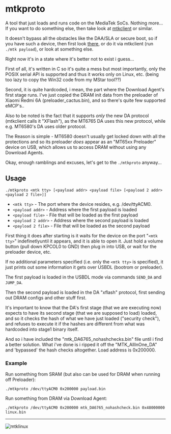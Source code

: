 # mtkproto

A tool that just loads and runs code on the MediaTek SoCs. Nothing more...
If you want to do something else, then take look at [mtkclient](https://github.com/bkerler/mtkclient) or similar.

It doesn't bypass all the obstacles like the DAA/SLA or secure boot,
so if you have such a device, then first look [there](https://github.com/MTK-bypass),
or do it via mtkclient (run `./mtk payload`), or look at something else.

Right now it's in a state where it's better not to exist i guess...

First of all, it's written in C so it's quite a mess but most importantly,
only the POSIX serial API is supported and thus it works only on Linux, etc.
(being too lazy to copy the Win32 code from my MStar tool??)

Second, it is quite hardcoded, i mean, the part where the Download Agent's first stage runs.
I've just copied the DRAM init data from the preloader of Xiaomi Redmi 6A (preloader_cactus.bin),
and so there's quite few supported eMCP's..

Also to be noted is the fact that it supports *only* the new DA protocol (mtkclient calls it "XFlash"),
as the MT6765 DA uses this new protocol, while e.g. MT6580's DA uses older protocol.

The Reason is simple - MT6580 doesn't usually get locked down with all the protections and so its preloader
*does* appear as an "MT65xx Preloader" device on USB, which allows us to access DRAM without using any Download Agents.

Okay, enough ramblings and excuses, let's get to the `./mtkproto` anyway...

## Usage

`./mtkproto <mtk tty> [<payload addr> <payload file> [<payload 2 addr> <payload 2 file>]]`

- `<mtk tty>` - The port where the device resides, e.g. /dev/ttyACM0.
- `<payload addr>` - Address where the first payload is loaded
- `<payload file>` - File that will be loaded as the first payload
- `<payload 2 addr>` - Address where the second payload is loaded
- `<payload 2 file>` - File that will be loaded as the second payload

First thing it does after starting is it waits for the device on the port "`<mtk tty>`" indefinetlyuntil it appears,
and it is able to open it.
Just hold a volume button (pull down KPCOL0 to GND) then plug in into USB, or wait for the preloader device, etc.

If no additional parameters specified (i.e. only the `<mtk tty>` is specified),
it just prints out some information it gets over USBDL (bootrom or preloader).

The first payload is loaded in the USBDL mode via commands `SEND_DA` and `JUMP_DA`.

Then the second payload is loaded in the DA "xflash" protocol, first sending out DRAM configs and other stuff first.

It's important to know that the DA's first stage (that we are executing now) expects to have its second stage
(that we are supposed to load) loaded, and so it checks the hash of what we have just loaded ("security check"),
and refuses to execute it if the hashes are different from what was hardcoded into stage1 binary itself.

And so i have included the "mtk_DA6765_nohashchecks.bin" file until i find a better solution.
What i've done is i ripped it off the "MTK_AllInOne_DA" and 'bypassed' the hash checks altogether.
Load address is 0x200000.

### Example

Run something from SRAM (but also can be used for DRAM when running off Preloader):

`./mtkproto /dev/ttyACM0 0x200000 payload.bin`

Run something from DRAM via Download Agent:

`./mtkproto /dev/ttyACM0 0x200000 mtk_DA6765_nohashcheck.bin 0x48000000 linux.bin`

--------

![mtklinux](konvince.png)
